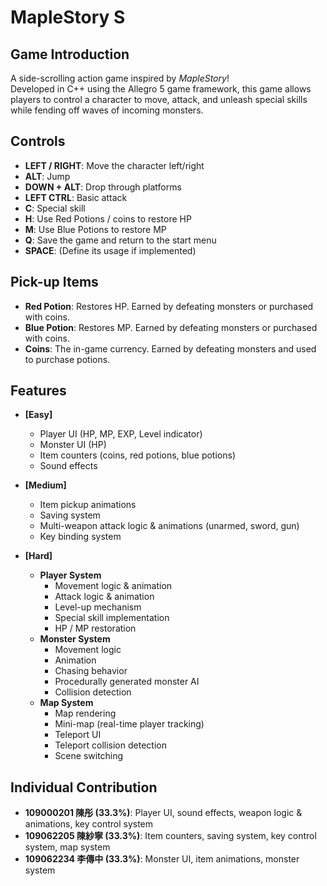# MapleStory S

## Game Introduction

A side-scrolling action game inspired by *MapleStory*!  
Developed in C++ using the Allegro 5 game framework, this game allows players to control a character to move, attack, and unleash special skills while fending off waves of incoming monsters.

## Controls

- **LEFT / RIGHT**: Move the character left/right
- **ALT**: Jump
- **DOWN + ALT**: Drop through platforms
- **LEFT CTRL**: Basic attack
- **C**: Special skill
- **H**: Use Red Potions / coins to restore HP
- **M**: Use Blue Potions to restore MP
- **Q**: Save the game and return to the start menu
- **SPACE**: (Define its usage if implemented)

## Pick-up Items

- **Red Potion**: Restores HP. Earned by defeating monsters or purchased with coins.
- **Blue Potion**: Restores MP. Earned by defeating monsters or purchased with coins.
- **Coins**: The in-game currency. Earned by defeating monsters and used to purchase potions.

## Features

- **[Easy]**
  - Player UI (HP, MP, EXP, Level indicator)
  - Monster UI (HP)
  - Item counters (coins, red potions, blue potions)
  - Sound effects

- **[Medium]**
  - Item pickup animations
  - Saving system
  - Multi-weapon attack logic & animations (unarmed, sword, gun)
  - Key binding system

- **[Hard]**
  - **Player System**
    - Movement logic & animation
    - Attack logic & animation
    - Level-up mechanism
    - Special skill implementation
    - HP / MP restoration
  - **Monster System**
    - Movement logic
    - Animation
    - Chasing behavior
    - Procedurally generated monster AI
    - Collision detection
  - **Map System**
    - Map rendering
    - Mini-map (real-time player tracking)
    - Teleport UI
    - Teleport collision detection
    - Scene switching

## Individual Contribution

- **109000201 陳彤 (33.3%)**: Player UI, sound effects, weapon logic & animations, key control system  
- **109062205 陳紗寧 (33.3%)**: Item counters, saving system, key control system, map system  
- **109062234 李傳中 (33.3%)**: Monster UI, item animations, monster system  
